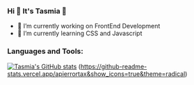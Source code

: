 ### Hi 👋 It's Tasmia 🌸

- 🔭 I’m currently working on FrontEnd Development
- 🌱 I’m currently learning  CSS and Javascript

### Languages and Tools:

[![Tasmia's GitHub stats](https://github-readme-stats.vercel.app/apierrortax=errortax)](https://github.com/errortax/github-readme-stats)
(https://github-readme-stats.vercel.app/apierrortax&show_icons=true&theme=radical)

<!--
**errortax/errortax** is a ✨ _special_ ✨ repository because its `README.md` (this file) appears on your GitHub profile.

Here are some ideas to get you started:


- 👯 I’m looking to collaborate on ...
- 🤔 I’m looking for help with ...
- 💬 Ask me about ...
- 📫 How to reach me:..
- 😄 Pronouns: ...
- ⚡ Fun fact: ...
-->
